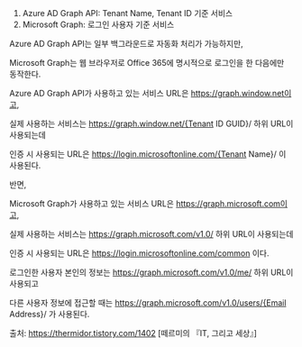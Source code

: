 

1. Azure AD Graph API: Tenant Name, Tenant ID 기준 서비스
2. Microsoft Graph: 로그인 사용자 기준 서비스

Azure AD Graph API는 일부 백그라운드로 자동화 처리가 가능하지만,

Microsoft Graph는 웹 브라우저로 Office 365에 명시적으로 로그인을 한 다음에만 동작한다.

Azure AD Graph API가 사용하고 있는 서비스 URL은 https://graph.window.net이고,

실제 사용하는 서비스는 https://graph.window.net/{Tenant ID GUID}/ 하위 URL이 사용되는데

인증 시 사용되는 URL은 https://login.microsoftonline.com/{Tenant Name}/ 이 사용된다.



반면,



Microsoft Graph가 사용하고 있는 서비스 URL은 https://graph.microsoft.com이고,

실제 사용하는 서비스는 https://graph.microsoft.com/v1.0/ 하위 URL이 사용되는데

인증 시 사용되는 URL은 https://login.microsoftonline.com/common 이다.



로그인한 사용자 본인의 정보는 https://graph.microsoft.com/v1.0/me/ 하위 URL이 사용되고

다른 사용자 정보에 접근할 때는 https://graph.microsoft.com/v1.0/users/{Email Address}/ 가 사용된다.



출처: https://thermidor.tistory.com/1402 [떼르미의 『IT, 그리고 세상』]
